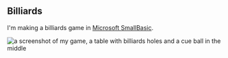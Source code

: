 ## Billiards

I'm making a billiards game in [Microsoft SmallBasic](http://smallbasic.com/).

![a screenshot of my game, a table with billiards holes and a cue ball in the middle](http://i.imgur.com/f3cPrBe.png)